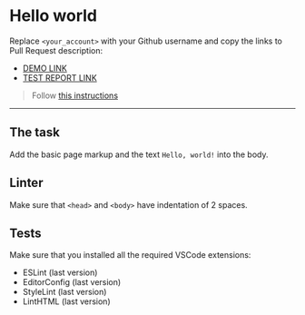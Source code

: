 # Hello world

Replace `<your_account>` with your Github username and copy the links to Pull Request description:
- [DEMO LINK](https://p1zzat1me.github.io/layout_hello-world/)
- [TEST REPORT LINK](https://p1zzat1me.github.io/layout_hello-world/report/html_report/)

> Follow [this instructions](https://mate-academy.github.io/layout_task-guideline/#how-to-solve-the-layout-tasks-on-github)
___

## The task

Add the basic page markup and the text `Hello, world!` into the body.

## Linter

Make sure that `<head>` and `<body>` have indentation of 2 spaces.

## Tests

Make sure that you installed all the required VSCode extensions:

- ESLint (last version)
- EditorConfig (last version)
- StyleLint (last version)
- LintHTML (last version)

